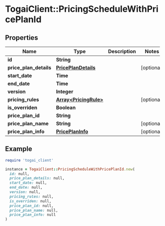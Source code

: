 # TogaiClient::PricingScheduleWithPricePlanId

## Properties

| Name | Type | Description | Notes |
| ---- | ---- | ----------- | ----- |
| **id** | **String** |  |  |
| **price_plan_details** | [**PricePlanDetails**](PricePlanDetails.md) |  | [optional] |
| **start_date** | **Time** |  |  |
| **end_date** | **Time** |  |  |
| **version** | **Integer** |  |  |
| **pricing_rules** | [**Array&lt;PricingRule&gt;**](PricingRule.md) |  | [optional] |
| **is_overriden** | **Boolean** |  |  |
| **price_plan_id** | **String** |  |  |
| **price_plan_name** | **String** |  | [optional] |
| **price_plan_info** | [**PricePlanInfo**](PricePlanInfo.md) |  | [optional] |

## Example

```ruby
require 'togai_client'

instance = TogaiClient::PricingScheduleWithPricePlanId.new(
  id: null,
  price_plan_details: null,
  start_date: null,
  end_date: null,
  version: null,
  pricing_rules: null,
  is_overriden: null,
  price_plan_id: null,
  price_plan_name: null,
  price_plan_info: null
)
```

